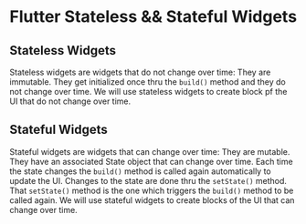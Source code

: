 # Flutter Stateless && Stateful Widgets

## Stateless Widgets

Stateless widgets are widgets that do not change over time: They are immutable.
They get initialized once thru the `build()` method and they do not change over time.
We will use stateless widgets to create block pf the UI that do not change over time.

## Stateful Widgets

Stateful widgets are widgets that can change over time: They are mutable.
They have an associated State object that can change over time.
Each time the state changes the `build()` method is called again automatically to update the UI.
Changes to the state are done thru the `setState()` method.
That `setState()` method is the one which triggers the `build()` method to be called again.
We will use stateful widgets to create blocks of the UI that can change over time.